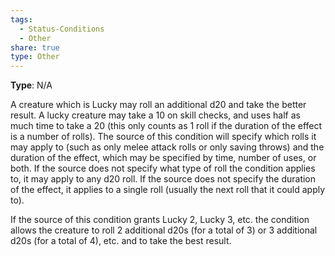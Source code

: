 ```yaml
---
tags:
  - Status-Conditions
  - Other
share: true
type: Other
---
```

**Type**: N/A

A creature which is Lucky may roll an additional d20 and take the better result. A lucky creature may take a 10 on skill checks, and uses half as much time to take a 20 (this only counts as 1 roll if the duration of the effect is a number of rolls). The source of this condition will specify which rolls it may apply to (such as only melee attack rolls or only saving throws) and the duration of the effect, which may be specified by time, number of uses, or both. If the source does not specify what type of roll the condition applies to, it may apply to any d20 roll. If the source does not specify the duration of the effect, it applies to a single roll (usually the next roll that it could apply to).

If the source of this condition grants Lucky 2, Lucky 3, etc. the condition allows the creature to roll 2 additional d20s (for a total of 3) or 3 additional d20s (for a total of 4), etc. and to take the best result.